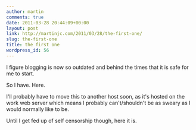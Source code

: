 ```yaml
---
author: martin
comments: true
date: 2011-03-28 20:44:09+00:00
layout: post
link: http://martinjc.com/2011/03/28/the-first-one/
slug: the-first-one
title: the first one
wordpress_id: 56
---
```


I figure blogging is now so outdated and behind the times that it is safe for me to start.

So I have. Here.

I'll probably have to move this to another host soon, as it's hosted on the work web server which means I probably can't/shouldn't be as sweary as I would normally like to be.

Until I get fed up of self censorship though, here it is.
